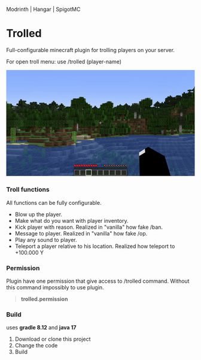 Modrinth | Hangar | SpigotMC
# Trolled
Full-configurable minecraft plugin for trolling players on your server.

For open troll menu: use /trolled (player-name)

![Alt text](.gif/forgif.gif)

### Troll functions
All functions can be fully configurable.
* Blow up the player.
* Make what do you want with player inventory.
* Kick player with reason. Realized in "vanilla" how fake /ban.
* Message to player. Realized in "vanilla" how fake /op.
* Play any sound to player.
* Teleport a player relative to his location. Realized how teleport to +100.000 Y

### Permission
Plugin have one permission that give access to /trolled command. Without this command impossibly to use plugin.
> **trolled.permission**
### Build
uses **gradle 8.12** and **java 17**

1. Download or clone this project
2. Change the code
3. Build
